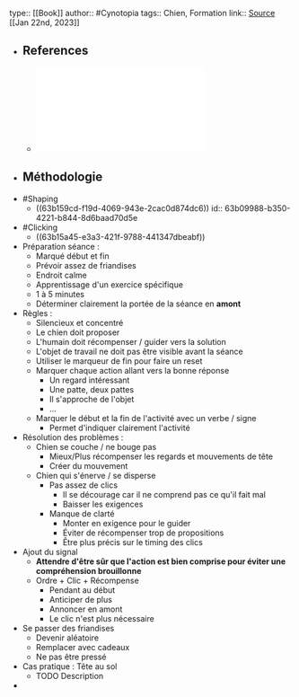 type:: [[Book]]
author:: #Cynotopia
tags:: Chien, Formation
link:: [Source](https://cynotopia.online/produit/guide-du-shaping)
[[Jan 22nd, 2023]]

- ## References
	- ![Guide du shaping clic a clic_cynotopia.pdf](../assets/Guide_du_shaping_clic_a_clic_cynotopia_1672599462160_0.pdf)
- ## Méthodologie
- #Shaping
	- ((63b159cd-f19d-4069-943e-2cac0d874dc6))
	  id:: 63b09988-b350-4221-b844-8d6baad70d5e
- #Clicking
	- ((63b15a45-e3a3-421f-9788-441347dbeabf))
- Préparation séance :
	- Marqué début et fin
	- Prévoir assez de friandises
	- Endroit calme
	- Apprentissage d'un exercice spécifique
	- 1 à 5 minutes
	- Déterminer clairement la portée de la séance en **amont**
- Règles :
	- Silencieux et concentré
	- Le chien doit proposer
	- L'humain doit récompenser / guider vers la solution
	- L'objet de travail ne doit pas être visible avant la séance
	- Utiliser le marqueur de fin pour faire un reset
	- Marquer chaque action allant vers la bonne réponse
		- Un regard intéressant
		- Une patte, deux pattes
		- Il s'approche de l'objet
		- ...
	- Marquer le début et la fin de l'activité avec un verbe / signe
		- Permet d'indiquer clairement l'activité
- Résolution des problèmes :
	- Chien se couche / ne bouge pas
		- Mieux/Plus récompenser les regards et mouvements de tête
		- Créer du mouvement
	- Chien qui s'énerve / se disperse
		- Pas assez de clics
			- Il se décourage car il ne comprend pas ce qu'il fait mal
			- Baisser les exigences
		- Manque de clarté
			- Monter en exigence pour le guider
			- Éviter de récompenser trop de propositions
			- Être plus précis sur le timing des clics
- Ajout du signal
	- **Attendre d'être sûr que l'action est bien comprise pour éviter une compréhension brouillonne**
	- Ordre + Clic + Récompense
		- Pendant au début
		- Anticiper de plus
		- Annoncer en amont
		- Le clic n'est plus nécessaire
- Se passer des friandises
	- Devenir aléatoire
	- Remplacer avec cadeaux
	- Ne pas être pressé
- Cas pratique : Tête au sol
	- TODO Description
-